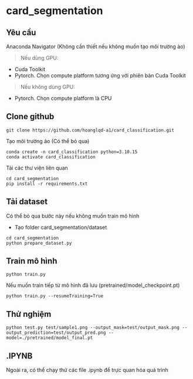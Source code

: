 # card_segmentation

## Yêu cầu

Anaconda Navigator (Không cần thiết nếu không muốn tạo môi trường ảo)

> Nếu dùng GPU:

- Cuda Toolkit 
- Pytorch. Chọn compute platform tương ứng với phiên bản Cuda Toolkit

> Nếu không dùng GPU:

- Pytorch. Chọn compute platform là CPU

## Clone github
```
git clone https://github.com/hoanglqd-a1/card_classification.git
```

Tạo môi trường ảo (Có thể bỏ qua)
```
conda create -n card_classification python=3.10.15
conda activate card_classification
```

Tải các thư viện liên quan
```
cd card_segmentation
pip install -r requirements.txt
```
## Tải dataset
Có thể bỏ qua bước này nếu không muốn train mô hình

- Tạo folder card_segmentation/dataset

```
cd card_segmentation
python prepare_dataset.py
```

## Train mô hình

```
python train.py
```

Nếu muốn train tiếp từ mô hình đã lưu (pretrained/model_checkpoint.pt)
```
python train.py --resumeTraining=True
```

## Thử nghiệm
```
python test.py test/sample1.png --output_mask=test/output_mask.png --output_prediction=test/output_pred.png --model=./pretrained/model_final.pt
```

## .IPYNB
Ngoài ra, có thể chạy thử các file .ipynb để trực quan hóa quá trình
